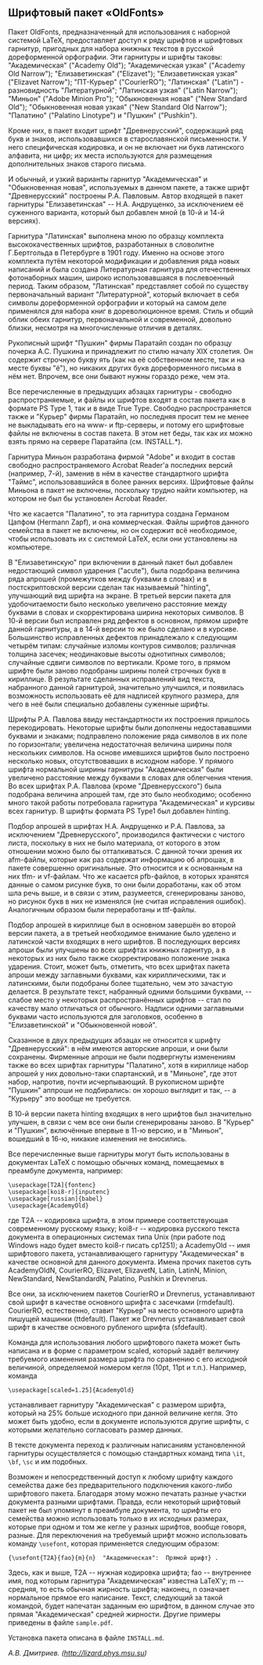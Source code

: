 Шрифтовый пакет «OldFonts»
--------------------------

Пакет OldFonts, предназначенный для использования с
наборной системой LaTeX, предоставляет доступ к ряду шрифтов и
шрифтовых гарнитур, пригодных для набора книжных текстов в
русской дореформенной орфографии. Эти гарнитуры и шрифты таковы:
"Академическая" ("Academy Old"); "Академическая узкая" ("Academy
Old Narrow"); "Елизаветинская" ("Elizavet"); "Елизаветинская
узкая" ("Elizavet Narrow"); "ПТ-Курьер" ("CourierRO");
"Латинская" ("Latin") - разновидность "Литературной"; "Латинская
узкая" ("Latin Narrow"); "Миньон" ("Adobe Minion Pro");
"Обыкновенная новая" ("New Standard Old"); "Обыкновенная новая
узкая" ("New Standard Old Narrow"); "Палатино" ("Palatino
Linotype") и "Пушкин" ("Pushkin").

Кроме них, в пакет входит шрифт "Древнерусский",
содержащий ряд букв и знаков, использовавшихся в старославянской
письменности. У него специфическая кодировка, и он не включает
ни букв латинского алфавита, ни цифр; их места используются для
размещения дополнительных знаков старого письма.

И обычный, и узкий варианты гарнитур "Академическая" и
"Обыкновенная новая", используемых в данном пакете, а также
шрифт "Древнерусский" построены Р.А. Павловым. Автор входящей в
пакет гарнитуры "Елизаветинская" -- Н.А. Андрущенко, за
исключением её суженного варианта, который был добавлен мной (в
10-й и 14-й версиях). 

Гарнитура "Латинская" выполнена мною по образцу
комплекта высококачественных шрифтов, разработанных в словолитне
Г.Бертгольда в Петербурге в 1901 году. Именно на основе этого
комплекта путём некоторой модификации и добавления ряда новых
написаний и была создана Литературная гарнитура для
отечественных фотонаборных машин, широко использовавшаяся в
послевоенный период. Таким образом, "Латинская" представляет
собой по существу первоначальный вариант "Литературной", который
включает в себя символы дореформенной орфографии и который на 
самом деле применялся для набора книг в дореволюционное время.
Стиль и общий облик обеих гарнитур, первоначальной и
современной, довольно близки, несмотря на многочисленные отличия
в деталях. 

Рукописный шрифт "Пушкин" фирмы Паратайп создан по
образцу почерка А.С. Пушкина и принадлежит по стилю началу XIX
столетия. Он содержит строчную букву ять (как на её собственном
месте, так и на месте буквы "ё"), но никаких других букв
дореформенного письма в нём нет. Впрочем, все они бывают нужны
гораздо реже, чем эта.

Все перечисленные в предыдущих абзацах гарнитуры -
свободно распространяемые, и файлы их шрифтов входят в состав
пакета как в формате PS Type 1, так и в виде True Type. Свободно
распространяется также и "Курьер" фирмы Паратайп, но последняя
просит тем не менее не выкладывать его на www- и ftp-серверы, и
потому его шрифтовые файлы не включены в состав пакета. В этом
нет беды, так как их можно взять прямо на сервере Паратайпа (см.
INSTALL.*).

Гарнитура Миньон разработана фирмой "Adobe" и входит в
состав свободно распространяемого Acrobat Reader'а последних
версий (например, 7-й), заменив в нём в качестве стандартного
шрифта "Таймс", использовавшийся в более ранних версиях.
Шрифтовые файлы Миньона в пакет не включены, поскольку трудно
найти компьютер, на котором не был бы установлен Acrobat Reader.

Что же касается "Палатино", то эта гарнитура создана
Германом Цапфом (Hermann Zapf), и она коммерческая. Файлы
шрифтов данного семейства в пакет не включены, но он содержит
всё необходимое, чтобы использовать их с системой LaTeX, если
они установлены на компьютере.

В "Елизаветинскую" при включении в данный пакет был
добавлен недостающий символ ударения ("acute"), была подобрана
величина ряда апрошей (промежутков между буквами в словах) и в
постскриптовской версии сделан так называемый "hinting",
улучшающий вид шрифта на экране. В третьей версии пакета для
удобочитаемости было несколько увеличено расстояние между
буквами в словах и скорректирована ширина некоторых символов. В
10-й версии был исправлен ряд дефектов в основном, прямом шрифте
данной гарнитуры, а в 14-й версии то же было сделано и в
курсиве. Большинство исправленных дефектов принадлежало к
следующим четырём типам: случайные изломы контуров символов;
различная толщина засечек; неодинаковые высоты однотипных
символов; случайные сдвиги символов по вертикали. Кроме того, в
прямом шрифте были заново подобраны ширины полей строчных букв в
кириллице. В результате сделанных исправлений вид текста,
набранного данной гарнитурой, значительно улучшился, и появилась
возможность использовать её для надписей крупного размера, для
чего в неё были специально добавлены суженные шрифты.

Шрифты Р.А. Павлова ввиду нестандартности их построения
пришлось перекодировать. Некоторые шрифты были дополнены
недостававшими буквами и знаками; подправлено положение ряда
символов в их поле по горизонтали; увеличена недостаточная
величина ширины поля нескольких символов. На основе имевшихся
шрифтов было построено несколько новых, отсутствовавших в
исходном наборе. У прямого шрифта нормальной ширины гарнитуры
"Академическая" были увеличено расстояние между буквами в словах
для облегчения чтения. Во всех шрифтах Р.А. Павлова (кроме
"Древнерусского") была подобрана величина апрошей там, где это
было необходимо; особенно много такой работы потребовала
гарнитура "Академическая" и курсивы всех гарнитур. В шрифты
формата PS Type1 был добавлен hinting.

Подбор апрошей в шрифтах Н.А. Андрущенко и Р.А. Павлова,
за исключением "Древнерусского", производился фактически с
чистого листа, поскольку в них не было материала, от которого в
этом отношении можно было бы отталкиваться. С данной точки
зрения их afm-файлы, которые как раз содержат информацию об
апрошах, в пакете совершенно оригинальные. Это относится и к
основанным на них tfm- и vf-файлам. Что же касается pfb-файлов,
в которых хранятся данные о самом рисунке букв, то они были
доработаны, как об этом шла речь выше, и в связи с этим,
разумеется, сгенерированы заново, но рисунок букв в них не
изменялся (не считая исправления ошибок). Аналогичным образом
были переработаны и ttf-файлы.

Подбор апрошей в кириллице был в основном завершён во
второй версии пакета, а в третьей необходимое внимание было
уделено и латинской части входящих в него шрифтов. В последующих
версиях  апроши были улучшены во всех шрифтах книжных гарнитур,
а в некоторых из них было также скорректировано положение знака
ударения. Стоит, может быть, отметить, что всех шрифтах пакета
апроши между заглавными буквами, как кириллическими, так и
латинскими, были подобраны более тщательно, чем это зачастую
делается. В результате текст, набранный одними большими 
буквами, -- слабое место у некоторых распространённых шрифтов -- 
стал по качеству мало отличаться от обычного. Надписи одними 
заглавными буквами часто используются для заголовков, особенно в
"Елизаветинской" и "Обыкновенной новой".

Сказанное в двух предыдущих абзацах не относится к шрифту
"Древнерусский": в нём имеются авторские апроши, и они были
сохранены. Фирменные апроши не были подвергнуты изменениям также
во всех шрифтах гарнитуры "Палатино", хотя в кириллице набор
апрошей у них довольно-таки спартанский, и в "Миньоне", где этот
набор, напротив, почти исчерпывающий. В рукописном шрифте
"Пушкин" аппроши не подбирались: он хорошо выглядит и так, -- а
"Курьеру" это вообще не требуется.

В 10-й версии пакета hinting входящих в него шрифтов был
значительно улучшен, в связи с чем все они были сгенерированы
заново. В "Курьер" и "Пушкин", включённые впервые в 11-ю версию,
и в "Миньон", вошедший в 16-ю, никакие изменения не вносились. 

Все перечисленные выше гарнитуры могут быть использованы
в документах LaTeX с  помощью обычных команд, помещаемых в
преамбуле документа, например:

    \usepackage[T2A]{fontenc}
    \usepackage[koi8-r]{inputenc}
    \usepackage[russian]{babel}
    \usepackage{AcademyOld}

где T2A -- кодировка шрифта, в этом примере соответствующая
современному русскому языку; koi8-r -- кодировка русского текста
документа в операционных системах типа Unix (при работе под
Windows надо будет вместо koi8-r писать cp1251); а AcademyOld --
имя шрифтового пакета, устанавливающего гарнитуру "Академическая"
в качестве основной для данного документа. Имена прочих пакетов
суть  AcademyOldN, CourierRO, Elizavet, ElizavetN, Latin, LatinN,
Minion, NewStandard, NewStandardN, Palatino, Pushkin и
Drevnerus. 

Все они, за исключением пакетов CourierRO и Drevnerus,
устанавливают свой шрифт в качестве основного шрифта с засечками
(rmdefault). CourierRO,  естественно, ставит "Курьер" на место
основного шрифта пишущей машинки (ttdefault). Пакет же Drevnerus
устанавливает свой шрифт в качестве основного рубленого шрифта
(sfdefault).

Команда для использования любого шрифтового пакета может
быть написана и в форме с параметром scaled, который задаёт
величину требуемого изменения размера шрифта по сравнению с его
исходной величиной, определяемой номером кегля (10pt, 11pt и
т.п.). Например, команда

    \usepackage[scaled=1.25]{AcademyOld}

устанавливает гарнитуру "Академическая" с размером шрифта,
который на 25% больше исходного при данной величине кегля. Это
может быть удобно, если в документе используются другие шрифты,
с которыми желательно согласовать размер данных.

В тексте документа переход к различным написаниям
установленной гарнитуры осуществляется с помощью стандартных
команд типа `\it`,  `\bf`, `\sc` и им подобных. 

Возможен и непосредственный доступ к любому шрифту
каждого семейства даже без предварительного подключения
какого-либо шрифтового пакета. Благодаря этому можно печатать
разные участки документа разными шрифтами. Правда, если
некоторый шрифтовый пакет не был упомянут в преамбуле документа,
то шрифты его семейства можно использовать только в их исходных
размерах, которые при одном и том же кегле у разных шрифтов,
вообще говоря, разные. Для переключения на требуемый шрифт можно
использовать команду `\usefont`, которая применяется следующим
образом:

    {\usefont{T2A}{fao}{m}{n}  "Академическая":  Прямой шрифт} .

Здесь, как и выше, T2A -- нужная кодировка шрифта;  fao --
внутреннее имя, под которым гарнитура "Академическая" известна
LaTeX'у; m -- средняя, то есть обычная жирность шрифта;
наконец, n означает нормальное прямое его написание. Текст,
следующий за такой командой, будет напечатан заданным ею
шрифтом, в данном случае это прямая "Академическая" средней
жирности. Другие примеры приведены в файле `sample.pdf`.

Установка пакета описана в файле `INSTALL.md`.


*А.В. Дмитриев. (http://lizard.phys.msu.su)*
